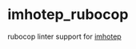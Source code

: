 imhotep_rubocop
===============

rubocop linter support for [imhotep](https://github.com/justinabrahms/imhotep)


